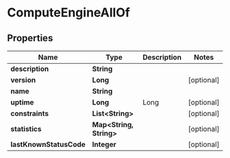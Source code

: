

# ComputeEngineAllOf


## Properties

Name | Type | Description | Notes
------------ | ------------- | ------------- | -------------
**description** | **String** |  | 
**version** | **Long** |  |  [optional]
**name** | **String** |  | 
**uptime** | **Long** | Long |  [optional]
**constraints** | **List&lt;String&gt;** |  |  [optional]
**statistics** | **Map&lt;String, String&gt;** |  |  [optional]
**lastKnownStatusCode** | **Integer** |  |  [optional]



